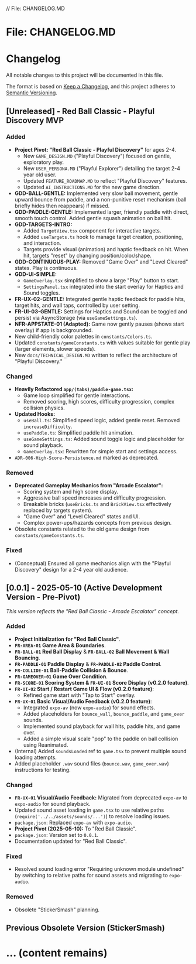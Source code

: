 // File: CHANGELOG.MD

# File: CHANGELOG.MD

# Changelog

All notable changes to this project will be documented in this file.

The format is based on [Keep a Changelog](https://keepachangelog.com/en/1.0.0/),
and this project adheres to [Semantic Versioning](https://semver.org/spec/v2.0.0.html).

## [Unreleased] - Red Ball Classic - Playful Discovery MVP

### Added
- **Project Pivot: "Red Ball Classic - Playful Discovery"** for ages 2-4.
    - New `GAME_DESIGN.MD` ("Playful Discovery") focused on gentle, exploratory play.
    - New `USER_PERSONA.MD` ("Playful Explorer") detailing the target 2-4 year old user.
    - Updated `FEATURE_ROADMAP.MD` to reflect "Playful Discovery" features.
    - Updated `AI_INSTRUCTIONS.MD` for the new game direction.
- **GDD-BALL-GENTLE:** Implemented very slow ball movement, gentle upward bounce from paddle, and a non-punitive reset mechanism (ball briefly hides then reappears) if missed.
- **GDD-PADDLE-GENTLE:** Implemented larger, friendly paddle with direct, smooth touch control. Added gentle squash animation on ball hit.
- **GDD-TARGETS-INTRO:**
    - Added `TargetView.tsx` component for interactive targets.
    - Added `useTargets.ts` hook to manage target creation, positioning, and interaction.
    - Targets provide visual (animation) and haptic feedback on hit. When hit, targets "reset" by changing position/color/shape.
- **GDD-CONTINUOUS-PLAY:** Removed "Game Over" and "Level Cleared" states. Play is continuous.
- **GDD-UI-SIMPLE:**
    - `GameOverlay.tsx` simplified to show a large "Play" button to start.
    - `SettingsPanel.tsx` integrated into the start overlay for Haptics and Sound toggles.
- **FR-UX-02-GENTLE:** Integrated gentle haptic feedback for paddle hits, target hits, and wall taps, controlled by user setting.
- **FR-UI-03-GENTLE:** Settings for Haptics and Sound can be toggled and persist via AsyncStorage (via `useGameSettings.ts`).
- **NFR-APPSTATE-01 (Adapted):** Game now gently pauses (shows start overlay) if app is backgrounded.
- New child-friendly color palettes in `constants/Colors.ts`.
- Updated `constants/gameConstants.ts` with values suitable for gentle play (larger elements, slower speeds).
- New `docs/TECHNICAL_DESIGN.MD` written to reflect the architecture of "Playful Discovery."

### Changed
- **Heavily Refactored `app/(tabs)/paddle-game.tsx`:**
    - Game loop simplified for gentle interactions.
    - Removed scoring, high scores, difficulty progression, complex collision physics.
- **Updated Hooks:**
    - `useBall.ts`: Simplified speed logic, added gentle reset. Removed `increaseDifficulty`.
    - `usePaddle.ts`: Simplified paddle hit animation.
    - `useGameSettings.ts`: Added sound toggle logic and placeholder for sound playback.
    - `GameOverlay.tsx`: Rewritten for simple start and settings access.
- `ADR-006-High-Score-Persistence.md` marked as deprecated.

### Removed
- **Deprecated Gameplay Mechanics from "Arcade Escalator":**
    - Scoring system and high score display.
    - Aggressive ball speed increases and difficulty progression.
    - Breakable bricks (`useBricks.ts` and `BrickView.tsx` effectively replaced by targets system).
    - "Game Over" and "Level Cleared" states and UI.
    - Complex power-ups/hazards concepts from previous design.
- Obsolete constants related to the old game design from `constants/gameConstants.ts`.

### Fixed
- (Conceptual) Ensured all game mechanics align with the "Playful Discovery" design for a 2-4 year old audience.

## [0.0.1] - 2025-05-10 (Active Development Version - Pre-Pivot)
*This version reflects the "Red Ball Classic - Arcade Escalator" concept.*

### Added
- **Project Initialization for "Red Ball Classic"**.
- **`FR-AREA-01` Game Area & Boundaries**.
- **`FR-BALL-01` Red Ball Display** & **`FR-BALL-02` Ball Movement & Wall Bouncing**.
- **`FR-PADDLE-01` Paddle Display** & **`FR-PADDLE-02` Paddle Control**.
- **`FR-COLLIDE-01` Ball-Paddle Collision & Bounce**.
- **`FR-GAMEOVER-01` Game Over Condition**.
- **`FR-SCORE-01` Scoring System & `FR-UI-01` Score Display (v0.2.0 feature)**.
- **`FR-UI-02` Start / Restart Game UI & Flow (v0.2.0 feature)**:
  - Refined game start with "Tap to Start" overlay.
- **`FR-UX-01` Basic Visual/Audio Feedback (v0.2.0 feature)**:
  - Integrated `expo-av` (now `expo-audio`) for sound effects.
  - Added placeholders for `bounce_wall`, `bounce_paddle`, and `game_over` sounds.
  - Implemented sound playback for wall hits, paddle hits, and game over.
  - Added a simple visual scale "pop" to the paddle on ball collision using Reanimated.
- (Internal) Added `soundsLoaded` ref to `game.tsx` to prevent multiple sound loading attempts.
- Added placeholder `.wav` sound files (`bounce.wav`, `game_over.wav`) instructions for testing.

### Changed
- **`FR-UX-01` Visual/Audio Feedback:** Migrated from deprecated `expo-av` to `expo-audio` for sound playback.
- Updated sound asset loading in `game.tsx` to use relative paths (`require('../../assets/sounds/...')`) to resolve loading issues.
- `package.json`: Replaced `expo-av` with `expo-audio`.
- **Project Pivot (2025-05-10):** To "Red Ball Classic".
- `package.json`: Version set to `0.0.1`.
- Documentation updated for "Red Ball Classic".

### Fixed
- Resolved sound loading error "Requiring unknown module undefined" by switching to relative paths for sound assets and migrating to `expo-audio`.

### Removed
- Obsolete "StickerSmash" planning.

## Previous Obsolete Version (StickerSmash)
# ... (content remains)